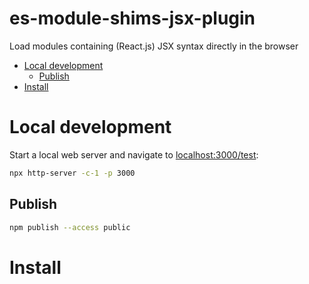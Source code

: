 # es-module-shims-jsx-plugin

Load modules containing (React.js) JSX syntax directly in the browser

<!-- START doctoc generated TOC please keep comment here to allow auto update -->
<!-- DON'T EDIT THIS SECTION, INSTEAD RE-RUN doctoc TO UPDATE -->

- [Local development](#local-development)
  - [Publish](#publish)
- [Install](#install)

<!-- END doctoc generated TOC please keep comment here to allow auto update -->


# Local development
Start a local web server and navigate to [localhost:3000/test](http://localhost:3000/test):

```sh
npx http-server -c-1 -p 3000
```

## Publish
```sh
npm publish --access public
```

# Install

